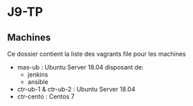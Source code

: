 # J9-TP

## Machines

Ce dossier contient la liste des vagrants file pour les machines
- mas-ub : Ubuntu Server 18.04 disposant de: 
    - jenkins
    - ansible
- ctr-ub-1 & ctr-ub-2 : Ubuntu Server 18.04
- ctr-cento : Centos 7